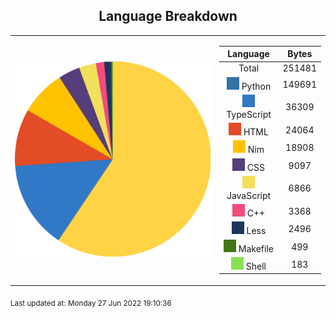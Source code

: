 <span align="center">

## Language Breakdown

</span>

<foreignObject>
<body xmlns="http://www.w3.org/1999/xhtml">
<table align="center">
<tr>
<td>

![Pie Chart](./assets/pie_chart.svg "Pie Chart detailing languages used")

</td>
<td>

|Language|Bytes|
|:-:|:-:|
|Total|251481
![Python](./assets/Python.svg) Python|149691|
![TypeScript](./assets/TypeScript.svg) TypeScript|36309|
![HTML](./assets/HTML.svg) HTML|24064|
![Nim](./assets/Nim.svg) Nim|18908|
![CSS](./assets/CSS.svg) CSS|9097|
![JavaScript](./assets/JavaScript.svg) JavaScript|6866|
![C++](./assets/C++.svg) C++|3368|
![Less](./assets/Less.svg) Less|2496|
![Makefile](./assets/Makefile.svg) Makefile|499|
![Shell](./assets/Shell.svg) Shell|183|

</td>
</tr>
</table>
</body>
</foreignObject>

<sub>Last updated at: Monday 27 Jun 2022 19:10:36
        